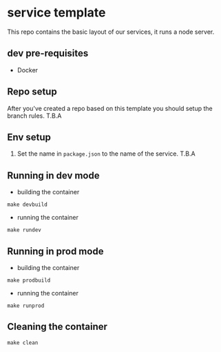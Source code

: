 # service template 

This repo contains the basic layout of our services, it runs a node server.

## dev pre-requisites
- Docker


## Repo setup
After you've created a repo based on this template you should setup the branch rules.
T.B.A

## Env setup
1. Set the name in `package.json` to the name of the service.
T.B.A


## Running in dev mode
- building the container
```
make devbuild
```

- running the container
```
make rundev
```

## Running in prod mode
- building the container
```
make prodbuild
```

- running the container
```
make runprod
```

## Cleaning the container
```
make clean
```


